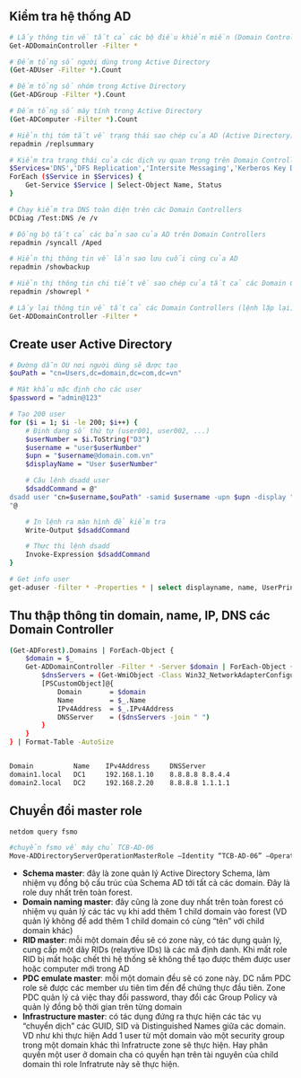 ## Kiểm tra hệ thống AD
```bash
# Lấy thông tin về tất cả các bộ điều khiển miền (Domain Controllers)
Get-ADDomainController -Filter *

# Đếm tổng số người dùng trong Active Directory
(Get-ADUser -Filter *).Count

# Đếm tổng số nhóm trong Active Directory
(Get-ADGroup -Filter *).Count

# Đếm tổng số máy tính trong Active Directory
(Get-ADComputer -Filter *).Count

# Hiển thị tóm tắt về trạng thái sao chép của AD (Active Directory)
repadmin /replsummary

# Kiểm tra trạng thái của các dịch vụ quan trọng trên Domain Controller
$Services='DNS','DFS Replication','Intersite Messaging','Kerberos Key Distribution Center','NetLogon','Active Directory Domain Services'
ForEach ($Service in $Services) {
    Get-Service $Service | Select-Object Name, Status
}

# Chạy kiểm tra DNS toàn diện trên các Domain Controllers
DCDiag /Test:DNS /e /v

# Đồng bộ tất cả các bản sao của AD trên Domain Controllers
repadmin /syncall /Aped

# Hiển thị thông tin về lần sao lưu cuối cùng của AD
repadmin /showbackup

# Hiển thị thông tin chi tiết về sao chép của tất cả các Domain Controllers
repadmin /showrepl *

# Lấy lại thông tin về tất cả các Domain Controllers (lệnh lặp lại)
Get-ADDomainController -Filter *
```

## Create user Active Directory
```bash
# Đường dẫn OU nơi người dùng sẽ được tạo
$ouPath = "cn=Users,dc=domain,dc=com,dc=vn"

# Mật khẩu mặc định cho các user
$password = "admin@123"

# Tạo 200 user
for ($i = 1; $i -le 200; $i++) {
    # Định dạng số thứ tự (user001, user002, ...)
    $userNumber = $i.ToString("D3")
    $username = "user$userNumber"
    $upn = "$username@domain.com.vn"
    $displayName = "User $userNumber"

    # Câu lệnh dsadd user
    $dsaddCommand = @"
dsadd user "cn=$username,$ouPath" -samid $username -upn $upn -display "$displayName" -disabled no -pwd "$password" -mustchpwd no
"@

    # In lệnh ra màn hình để kiểm tra
    Write-Output $dsaddCommand

    # Thực thi lệnh dsadd
    Invoke-Expression $dsaddCommand
}

# Get info user
get-aduser -filter * -Properties * | select displayname, name, UserPrincipalName | export-csv -path c:\export-all-2.csv
```

## Thu thập thông tin domain, name, IP, DNS các Domain Controller
```bash
(Get-ADForest).Domains | ForEach-Object {
    $domain = $_
    Get-ADDomainController -Filter * -Server $domain | ForEach-Object {
        $dnsServers = (Get-WmiObject -Class Win32_NetworkAdapterConfiguration -ComputerName $_.Name).DNSServerSearchOrder
        [PSCustomObject]@{
            Domain       = $domain
            Name         = $_.Name
            IPv4Address  = $_.IPv4Address
            DNSServer    = ($dnsServers -join " ")
        }
    }
} | Format-Table -AutoSize


Domain          Name    IPv4Address     DNSServer
domain1.local   DC1     192.168.1.10    8.8.8.8 8.8.4.4
domain2.local   DC2     192.168.2.20    8.8.8.8 1.1.1.1
```
## Chuyển đổi master role

```bash
netdom query fsmo

#chuyển fsmo về máy chủ TCB-AD-06
Move-ADDirectoryServerOperationMasterRole –Identity “TCB-AD-06” –OperationMasterRole 0,1,2,3,4
```

- **Schema master**: đây là zone quản lý Active Directory Schema, làm nhiệm vụ đồng bộ cấu trúc của Schema AD tới tất cả các domain. Đây là role duy nhất trên toàn forest.
- **Domain naming master**: đây cũng là zone duy nhất trên toàn forest có nhiệm vụ quản lý các tác vụ khi add thêm 1 child domain vào forest (VD quản lý không để add thêm 1 child domain có cùng “tên” với child domain khác)
- **RID master**: mỗi một domain đều sẽ có zone này, có tác dụng quản lý, cung cấp một dãy RIDs (relaytive IDs) là các mã định danh. Khi mất role RID bị mất hoặc chết thì hệ thống sẽ không thể tạo được thêm được user hoặc computer mới trong AD
- **PDC emulate master**: mỗi một domain đều sẽ có zone này. DC nắm PDC role sẽ được các member ưu tiên tìm đến để chứng thực đầu tiên. Zone PDC quản lý cả việc thay đổi password, thay đổi các Group Policy và quản lý đồng bộ thời gian trên từng domain
- **Infrastructure master**: có tác dụng đứng ra thực hiện các tác vụ “chuyển dịch” các GUID, SID và Distinguished Names giữa các domain. VD như khi thực hiện Add 1 user từ một domain vào một security group trong một domain khác thì Infratructe zone sẽ thực hiện. Hay phân quyền một user ở domain cha có quyền hạn trên tài nguyên của child domain thì role Infratrute này sẽ thực hiện.
